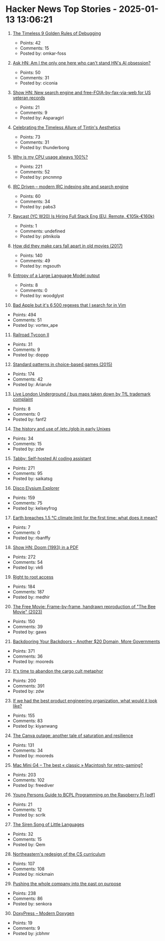 # Hacker News Top Stories - 2025-01-13 13:06:21

1. [The Timeless 9 Golden Rules of Debugging](https://dwheeler.com/essays/debugging-agans.html)
   - Points: 42
   - Comments: 15
   - Posted by: omkar-foss

2. [Ask HN: Am I the only one here who can't stand HN's AI obsession?](undefined)
   - Points: 50
   - Comments: 31
   - Posted by: ciconia

3. [Show HN: New search engine and free-FOIA-by-fax-via-web for US veteran records](https://www.birls.org)
   - Points: 21
   - Comments: 9
   - Posted by: Asparagirl

4. [Celebrating the Timeless Allure of Tintin's Aesthetics](https://collegetowns.substack.com/p/celebrating-the-timeless-allure-of)
   - Points: 73
   - Comments: 31
   - Posted by: thunderbong

5. [Why is my CPU usage always 100%?](https://www.downtowndougbrown.com/2024/04/why-is-my-cpu-usage-always-100-upgrading-my-chumby-8-kernel-part-9/)
   - Points: 221
   - Comments: 52
   - Posted by: pncnmnp

6. [IRC Driven – modern IRC indexing site and search engine](https://www.ircdriven.com/)
   - Points: 60
   - Comments: 34
   - Posted by: pabs3

7. [Raycast (YC W20) Is Hiring Full Stack Eng (EU, Remote, €105k-€160k)](https://www.raycast.com/jobs/software-engineer-full-stack)
   - Points: 1
   - Comments: undefined
   - Posted by: pitnikola

8. [How did they make cars fall apart in old movies (2017)](https://movies.stackexchange.com/questions/79161/how-did-they-make-cars-fall-apart-in-old-movies)
   - Points: 140
   - Comments: 49
   - Posted by: mgsouth

9. [Entropy of a Large Language Model output](https://nikkin.dev/blog/llm-entropy.html)
   - Points: 8
   - Comments: 0
   - Posted by: woodglyst

10. [Bad Apple but it's 6,500 regexes that I search for in Vim](https://eieio.games/blog/bad-apple-with-regex-in-vim/)
   - Points: 494
   - Comments: 51
   - Posted by: vortex_ape

11. [Railroad Tycoon II](https://www.filfre.net/2025/01/railroad-tycoon-ii/)
   - Points: 31
   - Comments: 9
   - Posted by: doppp

12. [Standard patterns in choice-based games (2015)](https://heterogenoustasks.wordpress.com/2015/01/26/standard-patterns-in-choice-based-games/)
   - Points: 174
   - Comments: 42
   - Posted by: Ariarule

13. [Live London Underground / bus maps taken down by TfL trademark complaint](https://traintimes.org.uk/map/tube/)
   - Points: 8
   - Comments: 0
   - Posted by: fanf2

14. [The history and use of /etc./glob in early Unixes](https://utcc.utoronto.ca/~cks/space/blog/unix/EtcGlobHistory)
   - Points: 34
   - Comments: 15
   - Posted by: zdw

15. [Tabby: Self-hosted AI coding assistant](https://github.com/TabbyML/tabby)
   - Points: 271
   - Comments: 95
   - Posted by: saikatsg

16. [Disco Elysium Explorer](http://134.0.119.41)
   - Points: 159
   - Comments: 75
   - Posted by: kelseyfrog

17. [Earth breaches 1.5 °C climate limit for the first time: what does it mean?](https://www.nature.com/articles/d41586-025-00010-9)
   - Points: 7
   - Comments: 0
   - Posted by: rbanffy

18. [Show HN: Doom (1993) in a PDF](https://doompdf.pages.dev/doom.pdf)
   - Points: 272
   - Comments: 54
   - Posted by: vk6

19. [Right to root access](https://medhir.com/blog/right-to-root-access)
   - Points: 184
   - Comments: 187
   - Posted by: medhir

20. [The Free Movie: Frame-by-frame, handrawn reproduction of "The Bee Movie" (2023)](https://thefreemovie.buzz/)
   - Points: 150
   - Comments: 39
   - Posted by: gaws

21. [Backdooring Your Backdoors – Another $20 Domain, More Governments](https://labs.watchtowr.com/more-governments-backdoors-in-your-backdoors/)
   - Points: 371
   - Comments: 36
   - Posted by: mooreds

22. [It's time to abandon the cargo cult metaphor](https://www.righto.com/2025/01/its-time-to-abandon-cargo-cult-metaphor.html)
   - Points: 200
   - Comments: 391
   - Posted by: zdw

23. [If we had the best product engineering organization, what would it look like?](https://www.jamesshore.com/v2/blog/2025/the-best-product-engineering-org-in-the-world)
   - Points: 155
   - Comments: 83
   - Posted by: kiyanwang

24. [The Canva outage: another tale of saturation and resilience](https://surfingcomplexity.blog/2024/12/21/the-canva-outage-another-tale-of-saturation-and-resilience/)
   - Points: 131
   - Comments: 34
   - Posted by: mooreds

25. [Mac Mini G4 – The best « classic » Macintosh for retro-gaming?](https://www.xtof.info/MacMiniG4-the-best-classic-macintosh-for-retrogaming.html)
   - Points: 203
   - Comments: 102
   - Posted by: freediver

26. [Young Persons Guide to BCPL Programming on the Raspberry Pi [pdf]](https://www.cl.cam.ac.uk/~mr10/bcpl4raspi.pdf)
   - Points: 21
   - Comments: 12
   - Posted by: scrlk

27. [The Siren Song of Little Languages](https://www.wilfred.me.uk/blog/2019/03/24/the-siren-song-of-little-languages/)
   - Points: 32
   - Comments: 15
   - Posted by: Qem

28. [Northeastern's redesign of the CS curriculum](https://huntnewsnu.com/82511/editorial/op-eds/op-ed-northeasterns-redesign-of-the-khoury-curriculum-abandons-the-fundamentals-of-computer-science/)
   - Points: 107
   - Comments: 108
   - Posted by: nickmain

29. [Pushing the whole company into the past on purpose](https://rachelbythebay.com/w/2025/01/09/lag/)
   - Points: 238
   - Comments: 86
   - Posted by: senkora

30. [DoxyPress – Modern Doxygen](https://www.copperspice.com/docs/doxypress/index.html)
   - Points: 19
   - Comments: 9
   - Posted by: jcbhmr

